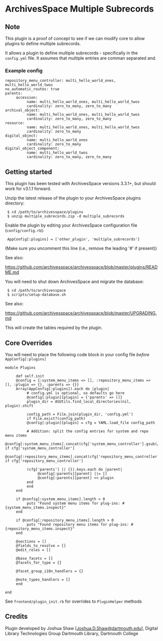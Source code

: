 ArchivesSpace Multiple Subrecords
=====================================

## Note
This plugin is a proof of concept to see if we can modify core to allow
plugins to define multiple subrecords.

It allows a plugin to define multiple subrecords - specifically in the 
`config.yml` file. It assumes that multiple entries are comman separated
and.

### Example config

```
repository_menu_controller: multi_hello_world_ones, multi_hello_world_twos
no_automatic_routes: true
parents:
     accession:
          name: multi_hello_world_ones, multi_hello_world_twos
          cardinality: zero_to_many, zero_to_many
archival_object:
          name: multi_hello_world_ones, multi_hello_world_twos
          cardinality: zero_to_many, zero_to_many
resource:
          name: multi_hello_world_ones, multi_hello_world_twos
          cardinality: zero_to_many
digital_object:
          name: multi_hello_world_ones
          cardinality: zero_to_many
digital_object_component:
          name: multi_hello_world_twos
          cardinality: zero_to_many, zero_to_many
```

## Getting started

This plugin has been tested with ArchivesSpace versions 3.3.1+, but should work 
for v3.1.1 forward.

Unzip the latest release of the plugin to your
ArchivesSpace plugins directory:

     $ cd /path/to/archivesspace/plugins
     $ unzip multiple_subrecords.zip -d multiple_subrecords

Enable the plugin by editing your ArchivesSpace configuration file
(`config/config.rb`):

     AppConfig[:plugins] = ['other_plugin', 'multiple_subrecords']

(Make sure you uncomment this line (i.e., remove the leading '#' if present))

See also:

  https://github.com/archivesspace/archivesspace/blob/master/plugins/README.md

You will need to shut down ArchivesSpace and migrate the database:

     $ cd /path/to/archivesspace
     $ scripts/setup-database.sh

See also:

  https://github.com/archivesspace/archivesspace/blob/master/UPGRADING.md

This will create the tables required by the plugin.

## Core Overrides

You will need to place the following code block in  your config file *before* `AppConfig[:plugins]`

```
module Plugins

     def self.init
     @config = {:system_menu_items => [], :repository_menu_items => [], :plugin => {}, :parents => {}}
     Array(AppConfig[:plugins]).each do |plugin|
          # config.yml is optional, so defaults go here
          @config[:plugin][plugin] = {'parents' => []}
          plugin_dir = ASUtils.find_local_directories(nil, plugin).shift

          config_path = File.join(plugin_dir, 'config.yml')
          if File.exist?(config_path)
          @config[:plugin][plugin] = cfg = YAML.load_file config_path
          
          # Addition: split the config entries for system and repo menu items
          @config[:system_menu_items].concat(cfg['system_menu_controller'].gsub(/\s+/,'').split(',')) if cfg['system_menu_controller']
          @config[:repository_menu_items].concat(cfg['repository_menu_controller'].gsub(/\s+/,'').split(',')) if cfg['repository_menu_controller']

          (cfg['parents'] || {}).keys.each do |parent|
               @config[:parents][parent] ||= []
               @config[:parents][parent] << plugin
          end
          end
     end

     if @config[:system_menu_items].length > 0
          puts "Found system menu items for plug-ins: #{system_menu_items.inspect}"
     end

     if @config[:repository_menu_items].length > 0
          puts "Found repository menu items for plug-ins: #{repository_menu_items.inspect}"
     end

     @sections = []
     @fields_to_resolve = []
     @edit_roles = []

     @base_facets = []
     @facets_for_type = {}

     @facet_group_i18n_handlers = {}

     @note_types_handlers = []
     end

end
```

See `frontend/plugin_init.rb` for overrides to `PluginHelper` methods

## Credits

Plugin developed by Joshua Shaw [Joshua.D.Shaw@dartmouth.edu], Digital Library Technologies Group
Dartmouth Library, Dartmouth College
